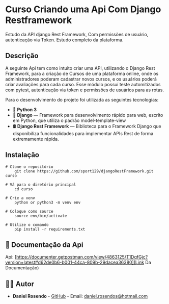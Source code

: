 # Curso Criando uma Api Com Django Restframework
Estudo da API django Rest Framework, Com permissões de usuário, autenticação via Token. Estudo completo da plataforma.

## Descrição
A seguinte Api tem como intuito criar uma API, utilizando o Django Rest Framework, para a criação de Cursos de uma 
plataforma online, onde os administradores poderam cadastrar novos cursos, e os usuários poderá criar avaliações para
cada curso. Esse módulo possuí teste automitizados com pytest, autenticação via token e permissões de usuários para as rotas.

Para o desenvolvimento do projeto foi utilizada as seguintes tecnologias:

- :snake: **Python 3** 
- :snake:  **Django** — Framework para desenvolvimento rápido para web, escrito em Python, que utiliza o padrão model-template-view
- :oil_drum: **Django Rest Framework** — Biblioteca para o Framework Django que disponibiliza funcionalidades para implementar APIs Rest de forma extremamente rápida.

## Instalação

```
# Clone o repositório
	git clone https://github.com/sport129/djangoRestFramework.git curso

# Vá para o diretório principal
	cd curso

# Crie a venv
    python or python3 -m venv env

# Coloque como source
    source env/bin/activate

# Utilize o comando
    pip install -r requirements.txt
```

## :page_facing_up: Documentação da Api
Api: [https://documenter.getpostman.com/view/4863125/T1DqfGjc?version=latest#d62de0b6-b001-44ca-809b-29dacea36380](Link Da Documentação)

## :man_technologist: Autor

- **Daniel Rosendo** - [GitHub](https://github.com/sport129) - Email: [daniel.rosendos@hotmail.com](mailto:daniel.rosendos@hotmail.com)